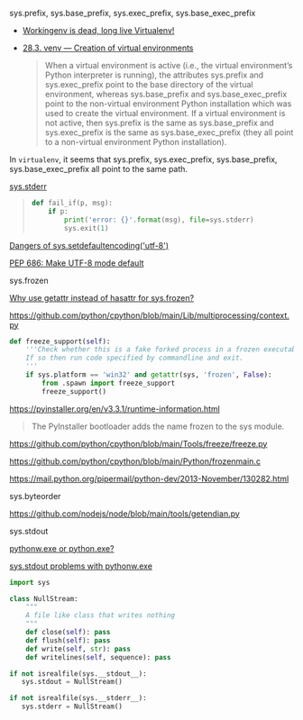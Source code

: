 sys.prefix, sys.base_prefix, sys.exec_prefix, sys.base_exec_prefix
- [Workingenv is dead, long live Virtualenv!](http://www.ianbicking.org/blog/2007/10/workingenv-is-dead-long-live-virtualenv.html)
- [28.3. venv — Creation of virtual environments](https://docs.python.org/3/library/venv.html)
    
    >When a virtual environment is active (i.e., the virtual environment’s Python interpreter is running), the attributes sys.prefix and sys.exec_prefix point to the base directory of the virtual environment, whereas sys.base_prefix and sys.base_exec_prefix point to the non-virtual environment Python installation which was used to create the virtual environment. If a virtual environment is not active, then sys.prefix is the same as sys.base_prefix and sys.exec_prefix is the same as sys.base_exec_prefix (they all point to a non-virtual environment Python installation).

In `virtualenv`, it seems that sys.prefix, sys.exec_prefix, sys.base_prefix, sys.base_exec_prefix all point to the same path.

[sys.stderr](https://github.com/triton-inference-server/client/blob/d07efb84f938bce126e4d0a0541629113ffe6d53/src/python/library/build_wheel.py#L37-L40)

> ```python
> def fail_if(p, msg):
>     if p:
>         print('error: {}'.format(msg), file=sys.stderr)
>         sys.exit(1)
> ```

[Dangers of sys.setdefaultencoding('utf-8')](https://stackoverflow.com/questions/28657010/dangers-of-sys-setdefaultencodingutf-8)

[PEP 686: Make UTF-8 mode default](https://discuss.python.org/t/pep-686-make-utf-8-mode-default/14435)

sys.frozen

[Why use getattr instead of hasattr for sys.frozen?](https://stackoverflow.com/questions/59238237/why-use-getattr-instead-of-hasattr-for-sys-frozen)

https://github.com/python/cpython/blob/main/Lib/multiprocessing/context.py

```python
def freeze_support(self):
    '''Check whether this is a fake forked process in a frozen executable.
    If so then run code specified by commandline and exit.
    '''
    if sys.platform == 'win32' and getattr(sys, 'frozen', False):
        from .spawn import freeze_support
        freeze_support()
```

https://pyinstaller.org/en/v3.3.1/runtime-information.html

> The PyInstaller bootloader adds the name frozen to the sys module.

https://github.com/python/cpython/blob/main/Tools/freeze/freeze.py

https://github.com/python/cpython/blob/main/Python/frozenmain.c

https://mail.python.org/pipermail/python-dev/2013-November/130282.html

sys.byteorder

https://github.com/nodejs/node/blob/main/tools/getendian.py

sys.stdout

[pythonw.exe or python.exe?](https://stackoverflow.com/questions/9705982/pythonw-exe-or-python-exe)

[sys.stdout problems with pythonw.exe](https://github.com/python/cpython/issues/40405)

```python
import sys

class NullStream:
    """
    A file like class that writes nothing
    """
    def close(self): pass
    def flush(self): pass
    def write(self, str): pass
    def writelines(self, sequence): pass

if not isrealfile(sys.__stdout__): 
   sys.stdout = NullStream()

if not isrealfile(sys.__stderr__):
   sys.stderr = NullStream()
```
